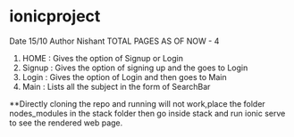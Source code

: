 # ionicproject
Date 15/10
Author Nishant
TOTAL PAGES AS OF NOW - 4

1) HOME : Gives the option of Signup or Login
2) Signup : Gives the option of signing up and the goes to Login
3) Login : Gives the option of Login and then goes to Main
4) Main : Lists all the subject in the form of SearchBar

**Directly cloning the repo and running will not work,place the folder nodes_modules in the stack folder then go inside stack and run ionic serve to see the rendered web page.
